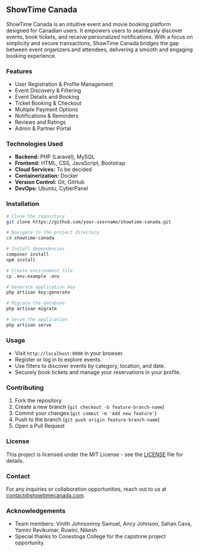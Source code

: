 ## ShowTime Canada

ShowTime Canada is an intuitive event and movie booking platform designed for Canadian users. It empowers users to seamlessly discover events, book tickets, and receive personalized notifications. With a focus on simplicity and secure transactions, ShowTime Canada bridges the gap between event organizers and attendees, delivering a smooth and engaging booking experience.

### Features
- User Registration & Profile Management
- Event Discovery & Filtering
- Event Details and Booking
- Ticket Booking & Checkout
- Multiple Payment Options
- Notifications & Reminders
- Reviews and Ratings
- Admin & Partner Portal

### Technologies Used
- **Backend:** PHP (Laravel), MySQL
- **Frontend:** HTML, CSS, JavaScript, Bootstrap
- **Cloud Services:** To be decided
- **Containerization:** Docker
- **Version Control:** Git, GitHub
- **DevOps:** Ubuntu, CyberPanel

### Installation
```bash
# Clone the repository
git clone https://github.com/your-username/showtime-canada.git

# Navigate to the project directory
cd showtime-canada

# Install dependencies
composer install
npm install

# Create environment file
cp .env.example .env

# Generate application key
php artisan key:generate

# Migrate the database
php artisan migrate

# Serve the application
php artisan serve
```

### Usage
- Visit `http://localhost:8000` in your browser.
- Register or log in to explore events.
- Use filters to discover events by category, location, and date.
- Securely book tickets and manage your reservations in your profile.

### Contributing
1. Fork the repository
2. Create a new branch (`git checkout -b feature-branch-name`)
3. Commit your changes (`git commit -m 'Add new feature'`)
4. Push to the branch (`git push origin feature-branch-name`)
5. Open a Pull Request

### License
This project is licensed under the MIT License - see the [LICENSE](LICENSE) file for details.

### Contact
For any inquiries or collaboration opportunities, reach out to us at [contact@showtimecanada.com](mailto:contact@showtimecanada.com).

### Acknowledgements
- Team members: Vinith Johnsonroy Samuel, Ancy Johnson, Sahan Cava, Yamini Ravikumar, Ruwini, Nikesh
- Special thanks to Conestoga College for the capstone project opportunity.
